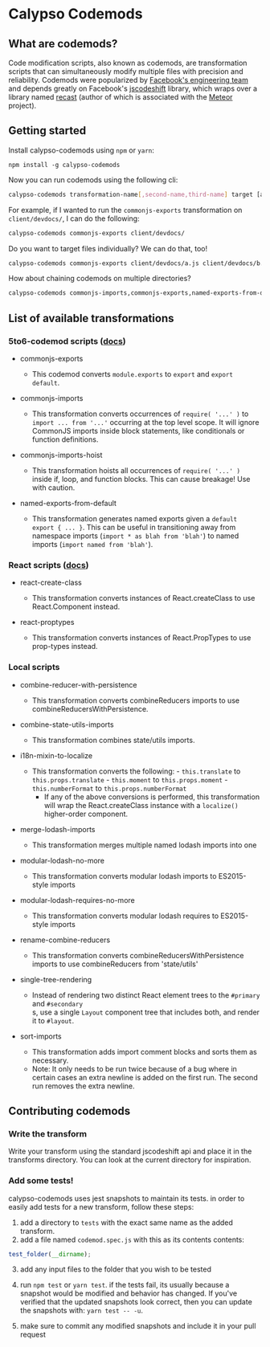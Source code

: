 # Calypso Codemods

## What are codemods?

Code modification scripts, also known as codemods, are transformation scripts that can simultaneously modify multiple files with precision and reliability. Codemods were popularized by [Facebook's engineering team](https://medium.com/@cpojer/effective-javascript-codemods-5a6686bb46fb) and depends greatly on Facebook's [jscodeshift](https://github.com/facebook/jscodeshift) library, which wraps over a library named [recast](https://github.com/benjamn/recast) (author of which is associated with the [Meteor](https://www.meteor.com/) project).

## Getting started

Install calypso-codemods using `npm` or `yarn`:
```
npm install -g calypso-codemods
```

Now you can run codemods using the following cli:
```bash 
calypso-codemods transformation-name[,second-name,third-name] target [additional targets]
```

For example, if I wanted to run the `commonjs-exports` transformation on `client/devdocs/`, I can do the following:

```bash
calypso-codemods commonjs-exports client/devdocs/
```

Do you want to target files individually? We can do that, too!

```bash
calypso-codemods commonjs-exports client/devdocs/a.js client/devdocs/b.js client/devdocs/c.js
```

How about chaining codemods on multiple directories?

```bash
calypso-codemods commonjs-imports,commonjs-exports,named-exports-from-default client/blocks/ client/components/
```

## List of available transformations

### 5to6-codemod scripts ([docs](https://github.com/5to6/5to6-codemod#transforms))

- commonjs-exports
	- This codemod converts `module.exports` to `export` and `export default`.

- commonjs-imports
	- This transformation converts occurrences of `require( '...' )` to `import ... from '...'` occurring at the top level scope. It will ignore CommonJS imports inside block statements, like conditionals or function definitions.

- commonjs-imports-hoist
	- This transformation hoists all occurrences of `require( '...' )` inside if, loop, and function blocks. This can cause breakage! Use with caution.

- named-exports-from-default
	- This transformation generates named exports given a `default export { ... }`. This can be useful in transitioning away from namespace imports (`import * as blah from 'blah'`) to named imports (`import named from 'blah'`).

### React scripts ([docs](https://github.com/reactjs/react-codemod))

- react-create-class
	- This transformation converts instances of React.createClass to use React.Component instead.

- react-proptypes
	- This transformation converts instances of React.PropTypes to use prop-types instead.

### Local scripts
- combine-reducer-with-persistence
	- This transformation converts combineReducers imports to use combineReducersWithPersistence.

- combine-state-utils-imports
	- This transformation combines state/utils imports.

- i18n-mixin-to-localize
  - This transformation converts the following:
		- `this.translate` to `this.props.translate`
		- `this.moment` to `this.props.moment`
		- `this.numberFormat` to `this.props.numberFormat`
	- If any of the above conversions is performed, this transformation will wrap the React.createClass instance with a `localize()` higher-order component.

- merge-lodash-imports
	- This transformation merges multiple named lodash imports into one

-	modular-lodash-no-more
	- This transformation converts modular lodash imports to ES2015-style imports

- modular-lodash-requires-no-more
	- This transformation converts modular lodash requires to ES2015-style imports

- rename-combine-reducers
	- This transformation converts combineReducersWithPersistence imports to use combineReducers from 'state/utils'

- single-tree-rendering
	- Instead of rendering two distinct React element trees to the `#primary` and `#secondary` <div>s,
	use a single `Layout` component tree that includes both, and render it to `#layout`.

- sort-imports
	- This transformation adds import comment blocks and sorts them as necessary.
	- Note: It only needs to be run twice because of a bug where in certain cases an extra newline is added
	on the first run.  The second run removes the extra newline.

## Contributing codemods
### Write the transform
Write your transform using the standard jscodeshift api and place it in the transforms directory.
You can look at the current directory for inspiration.

### Add some tests!
calypso-codemods uses jest snapshots to maintain its tests.
in order to easily add tests for a new transform, follow these steps:

1. add a directory to `tests` with the exact same name as the added transform. 
2. add a file named `codemod.spec.js` with this as its contents contents:
```javascript
test_folder(__dirname);
```
3. add any input files to the folder that you wish to be tested
4. run `npm test` or `yarn test`. if the tests fail, its usually because a snapshot would be modified and behavior has changed. If you've verified that the updated snapshots look correct, then you can update the snapshots with: `yarn test -- -u`.

5. make sure to commit any modified snapshots and include it in your pull request
